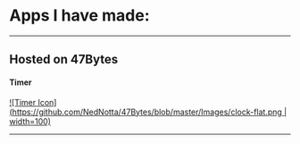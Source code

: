 # Apps I have made:
***
## Hosted on 47Bytes

#### Timer
[![Timer Icon](https://github.com/NedNotta/47Bytes/blob/master/Images/clock-flat.png | width=100)](https://nednotta.github.io/47Bytes/Timer)

***
